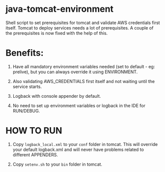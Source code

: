 # java-tomcat-environment
Shell script to set prerequisites for tomcat and validate AWS credentials first itself.
Tomcat to deploy services needs a lot of prerequisites. A couple of the prerequisites is now fixed with the help of this.

# Benefits:

1. Have all mandatory environment variables needed (set to default - eg: prelive), but you can always override it using ENVIRONMENT.

2. Also validating AWS_CREDENTIALS first itself and not waiting until the service starts.

3. Logback with console appender by default.

4. No need to set up environment variables or logback in the IDE for RUN/DEBUG.


# HOW TO RUN

1. Copy `logback_local.xml` to your `conf` folder in tomcat. This will override your default logback.xml and will never have problems related to different APPENDERS.

2. Copy `setenv.sh` to your `bin` folder in tomcat.
